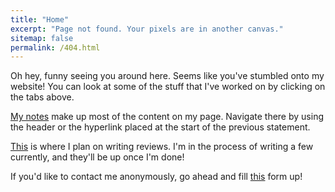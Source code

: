 ```yaml
---
title: "Home"
excerpt: "Page not found. Your pixels are in another canvas."
sitemap: false
permalink: /404.html
---
```


Oh hey, funny seeing you around here. Seems like you've stumbled onto my website! You can look at some of the stuff that I've worked on by clicking on the tabs above.

[My notes](/notes) make up most of the content on my page. Navigate there by using the header or the hyperlink placed at the start of the previous statement.

[This](/reviews) is where I plan on writing reviews. I'm in the process of writing a few currently, and they'll be up once I'm done!

If you'd like to contact me anonymously, go ahead and fill [this](https://docs.google.com/forms/d/e/1FAIpQLSd5FgjzRRbi8j6NfsO8pb8dE2JttMiix6oT3qJOsXya-Oq8qQ/viewform?usp=sf_link) form up!
